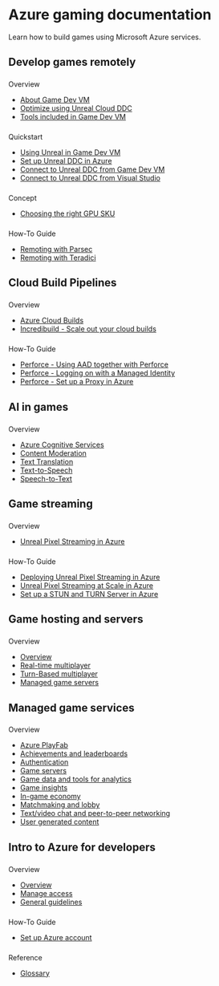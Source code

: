 # Azure gaming documentation

Learn how to build games using Microsoft Azure services.

## Develop games remotely

### 

 Overview

* [About Game Dev VM](game-dev-virtual-machine/overview)
* [Optimize using Unreal Cloud DDC](unreal-cloud-ddc/overview)
* [Tools included in Game Dev VM](game-dev-virtual-machine/tools-included-azure-game-dev-kit)

### 

 Quickstart

* [Using Unreal in Game Dev VM](game-dev-virtual-machine/create-game-development-vm-for-unreal)
* [Set up Unreal DDC in Azure](unreal-cloud-ddc/quickstart-portal)
* [Connect to Unreal DDC from Game Dev VM](unreal-cloud-ddc/integrate-with-gdvm)
* [Connect to Unreal DDC from Visual Studio](unreal-cloud-ddc/integrate-with-vs)

### 

 Concept

* [Choosing the right GPU SKU](game-dev-virtual-machine/choosing-gpu-sku)

### 

 How-To Guide

* [Remoting with Parsec](game-dev-virtual-machine/remote-to-vm-with-parsec)
* [Remoting with Teradici](game-dev-virtual-machine/remote-to-vm-with-teradici)

## Cloud Build Pipelines

### 

 Overview

* [Azure Cloud Builds](reference-architectures/azurecloudbuilds-0-intro)
* [Incredibuild - Scale out your cloud builds](reference-architectures/incredibuild-scale-out-your-cloud-builds)

### 

 How-To Guide

* [Perforce - Using AAD together with Perforce](reference-architectures/perforce-using-aad-together-with-perforce)
* [Perforce - Logging on with a Managed Identity](reference-architectures/perforce-logging-on-with-a-managed-identity)
* [Perforce - Set up a Proxy in Azure](reference-architectures/perforce-set-up-a-proxy-in-azure)

## AI in games

### 

 Overview

* [Azure Cognitive Services](ai/azure-cognitive-services)
* [Content Moderation](ai/azure-cognitive-services)
* [Text Translation](ai/azure-cognitive-services)
* [Text-to-Speech](ai/azure-cognitive-services)
* [Speech-to-Text](ai/azure-cognitive-services)

## Game streaming

### 

 Overview

* [Unreal Pixel Streaming in Azure](reference-architectures/unreal-pixel-streaming-in-azure)

### 

 How-To Guide

* [Deploying Unreal Pixel Streaming in Azure](reference-architectures/unreal-pixel-streaming-deploying)
* [Unreal Pixel Streaming at Scale in Azure](reference-architectures/unreal-pixel-streaming-at-scale)
* [Set up a STUN and TURN Server in Azure](reference-architectures/stun-turn-server-in-azure)

## Game hosting and servers

### 

 Overview

* [Overview](reference-architectures/multiplayer)
* [Real-time multiplayer](reference-architectures/multiplayer-synchronous)
* [Turn-Based multiplayer](reference-architectures/multiplayer-asynchronous)
* [Managed game servers](/en-us/gaming/playfab/features/multiplayer/servers/)

## Managed game services

### 

 Overview

* [Azure PlayFab](/en-us/gaming/playfab/what-is-playfab)
* [Achievements and leaderboards](/en-us/gaming/playfab/features/social/tournaments-leaderboards/)
* [Authentication](/en-us/gaming/playfab/features/authentication/)
* [Game servers](/en-us/gaming/playfab/features/multiplayer/servers/)
* [Game data and tools for analytics](/en-us/gaming/playfab/features/data/dataconnections/)
* [Game insights](/en-us/gaming/playfab/features/insights/)
* [In-game economy](/en-us/playfab/features/economy-v2/)
* [Matchmaking and lobby](/en-us/gaming/playfab/features/multiplayer/lobby/)
* [Text/video chat and peer-to-peer networking](/en-us/gaming/playfab/features/multiplayer/networking/)
* [User generated content](/en-us/playfab/features/economy-v2/ugc/)

## Intro to Azure for developers

### 

 Overview

* [Overview](/en-us/azure/developer/intro/azure-developer-overview)
* [Manage access](intro-to-azure/concept-manage-access)
* [General guidelines](reference-architectures/general-guidelines)

### 

 How-To Guide

* [Set up Azure account](intro-to-azure/set-up-account-to-access-services)

### 

 Reference

* [Glossary](intro-to-azure/glossary)
